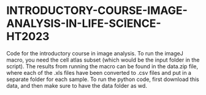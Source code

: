 # INTRODUCTORY-COURSE-IMAGE-ANALYSIS-IN-LIFE-SCIENCE-HT2023
Code for the introductory course in image analysis. To run the imageJ macro, you need the cell atlas subset (which would be the input folder in the script). The results from running the macro can be found in the data.zip file, where each of the .xls files have been converted to .csv files and put in a separate folder for each sample. To run the python code, first download this data, and then make sure to have the data folder as wd. 
